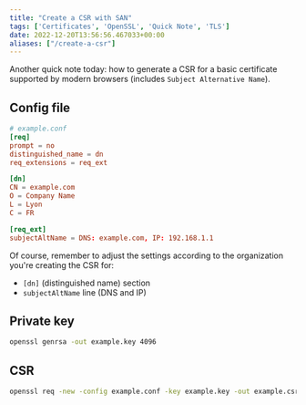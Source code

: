 ```yaml
---
title: "Create a CSR with SAN"
tags: ['Certificates', 'OpenSSL', 'Quick Note', 'TLS']
date: 2022-12-20T13:56:56.467033+00:00
aliases: ["/create-a-csr"]
---
```

Another quick note today: how to generate a CSR for a basic certificate supported by modern browsers (includes `Subject Alternative Name`).

## Config file

```toml
# example.conf
[req]
prompt = no
distinguished_name = dn
req_extensions = req_ext

[dn]
CN = example.com
O = Company Name
L = Lyon
C = FR

[req_ext]
subjectAltName = DNS: example.com, IP: 192.168.1.1
```

Of course, remember to adjust the settings according to the organization you're creating the CSR for:

* `[dn]` (distinguished name) section
* `subjectAltName` line (DNS and IP)

## Private key

```bash
openssl genrsa -out example.key 4096
```

## CSR

```bash
openssl req -new -config example.conf -key example.key -out example.csr
```
